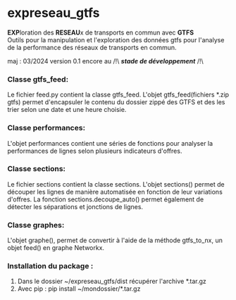 # expreseau_gtfs
**EXP**loration des **RESEAU**x de transports en commun avec **GTFS**\
Outils pour la manipulation et l'exploration des données gtfs pour l'analyse de la performance des réseaux de transports en commun.

maj : 03/2024
version 0.1 encore au /!\ ***stade de développement*** /!\

### Classe gtfs_feed:
Le fichier feed.py contient la classe gtfs_feed. 
L'objet gtfs_feed(fichiers *.zip gtfs) permet d'encapsuler le contenu du dossier zippé des GTFS et des les trier selon une date et une heure choisie.

### Classe performances:
L'objet performances contient une séries de fonctions pour analyser la performances de lignes selon plusieurs indicateurs d'offres.

### Classe sections:
Le fichier sections contient la classe sections. L'objet sections() permet de découper les lignes de manière automatisée en fonction de leur variations d'offres.
La fonction sections.decoupe_auto() permet également de détecter les séparations et jonctions de lignes.

### Classe graphes:
L'objet graphe(), permet de convertir à l'aide de la méthode gtfs_to_nx, un objet feed() en graphe Networkx.


### Installation du package :
  1. Dans le dossier ~/expreseau_gtfs/dist récupérer l'archive *.tar.gz
  2. Avec pip : pip install ~/mondossier/*.tar.gz


